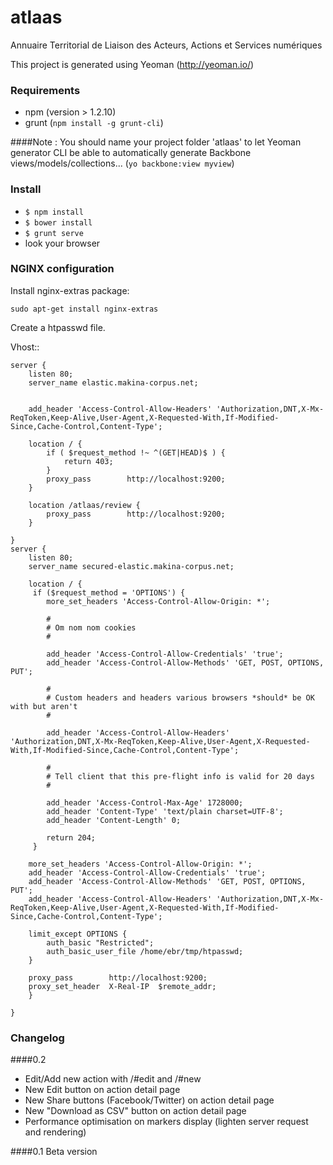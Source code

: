 atlaas
======

Annuaire Territorial de Liaison des Acteurs, Actions et Services numériques

This project is generated using Yeoman (http://yeoman.io/)

### Requirements
- npm (version > 1.2.10)
- grunt (`npm install -g grunt-cli`)

####Note : You should name your project folder 'atlaas' to let Yeoman generator CLI be able to automatically generate Backbone views/models/collections... (`yo backbone:view myview`)

### Install
- `$ npm install`
- `$ bower install`
- `$ grunt serve`
- look your browser

### NGINX configuration

Install nginx-extras package:

`sudo apt-get install nginx-extras`

Create a htpasswd file.

Vhost::

    server {
        listen 80;
        server_name elastic.makina-corpus.net;

            
        add_header 'Access-Control-Allow-Headers' 'Authorization,DNT,X-Mx-ReqToken,Keep-Alive,User-Agent,X-Requested-With,If-Modified-Since,Cache-Control,Content-Type';

        location / {
            if ( $request_method !~ ^(GET|HEAD)$ ) {
                return 403;
            }
            proxy_pass        http://localhost:9200;
        }

        location /atlaas/review {
            proxy_pass        http://localhost:9200;
        }

    }
    server {
        listen 80;
        server_name secured-elastic.makina-corpus.net;

        location / {
         if ($request_method = 'OPTIONS') {
            more_set_headers 'Access-Control-Allow-Origin: *';

            #
            # Om nom nom cookies
            #
     
            add_header 'Access-Control-Allow-Credentials' 'true';
            add_header 'Access-Control-Allow-Methods' 'GET, POST, OPTIONS, PUT';
            
            #
            # Custom headers and headers various browsers *should* be OK with but aren't
            #
     
            add_header 'Access-Control-Allow-Headers' 'Authorization,DNT,X-Mx-ReqToken,Keep-Alive,User-Agent,X-Requested-With,If-Modified-Since,Cache-Control,Content-Type';
            
            #
            # Tell client that this pre-flight info is valid for 20 days
            #
     
            add_header 'Access-Control-Max-Age' 1728000;
            add_header 'Content-Type' 'text/plain charset=UTF-8';
            add_header 'Content-Length' 0;
     
            return 204;
         }

        more_set_headers 'Access-Control-Allow-Origin: *';
        add_header 'Access-Control-Allow-Credentials' 'true';
        add_header 'Access-Control-Allow-Methods' 'GET, POST, OPTIONS, PUT';
        add_header 'Access-Control-Allow-Headers' 'Authorization,DNT,X-Mx-ReqToken,Keep-Alive,User-Agent,X-Requested-With,If-Modified-Since,Cache-Control,Content-Type';

        limit_except OPTIONS {
            auth_basic "Restricted";
            auth_basic_user_file /home/ebr/tmp/htpasswd;
        }

        proxy_pass        http://localhost:9200;
        proxy_set_header  X-Real-IP  $remote_addr;
        }

    }


### Changelog
####0.2
- Edit/Add new action with /#edit and /#new
- New Edit button on action detail page
- New Share buttons (Facebook/Twitter) on action detail page
- New "Download as CSV" button on action detail page
- Performance optimisation on markers display (lighten server request and rendering)

####0.1 Beta version
